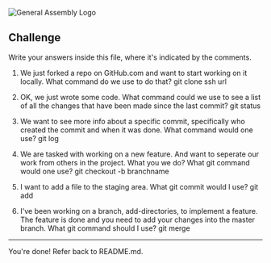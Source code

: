 ![General Assembly Logo](http://i.imgur.com/ke8USTq.png)

## Challenge

Write your answers inside this file, where it's indicated by the comments.

1. We just forked a repo on GitHub.com and want to start working on it locally. What command do we use to do that?
git clone ssh url

2. OK, we just wrote some code. What command could we use to see a list of all the changes that have been made since the last commit?
git status


3. We want to see more info about a specific commit, specifically who created the commit and when it was done. What command would one use?
git log


4. We are tasked with working on a new feature. And want to seperate our work from others in the project. What you we do? What git command would one use?
git checkout -b branchname

5. I want to add a file to the staging area. What git commit would I use?
git add

6. I've been working on a branch, add-directories, to implement a feature. The feature is done and you need to add your changes into the master branch. What git command should I use?
git merge

<hr>

You're done! Refer back to README.md.
